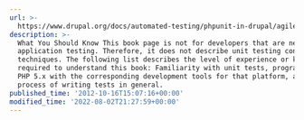 ```yaml
---
url: >-
  https://www.drupal.org/docs/automated-testing/phpunit-in-drupal/agile-unit-testing
description: >-
  What You Should Know This book page is not for developers that are new to
  application testing. Therefore, it does not describe unit testing concepts and
  techniques. The following list describes the level of experience or knowledge
  required to understand this book: Familiarity with unit tests, programming on
  PHP 5.x with the corresponding development tools for that platform, and the
  process of writing tests in general.
published_time: '2012-10-16T15:07:16+00:00'
modified_time: '2022-08-02T21:27:59+00:00'
---
```

